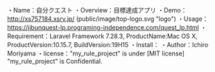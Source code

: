 ・Name：自分クエスト
・Overview：目標達成アプリ
・Demo：http://xs757184.xsrv.jp/
(public/image/top-logo.svg "logo")
・Usage：https://jibunquest-lp.programing-independence.com/quest_lp.html
・Requirement：Laravel Framework 7.28.3, ProductName:Mac OS X, ProductVersion:10.15.7, BuildVersion:19H15
・Install：
・Author：Ichiro Moriyama
・license："my_rule_project" is under [MIT license]
"my_rule_project" is Confidential.
